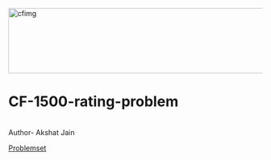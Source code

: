 <a href="https://codeforces.com/problemset?order=BY_SOLVED_DESC&tags=1500-1500"><img width="555" height="130" alt="cfimg" src="https://github.com/user-attachments/assets/75dbd2bd-7960-4c78-ac90-e0b2f47c4e31" /></a>
<br>
# CF-1500-rating-problem
<br>
Author- Akshat Jain

[Problemset](https://codeforces.com/problemset?order=BY_SOLVED_DESC&tags=1500-1500)
